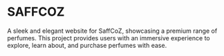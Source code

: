 # SAFFCOZ
A sleek and elegant website for SaffCoZ, showcasing a premium range of perfumes. This project provides users with an immersive experience to explore, learn about, and purchase perfumes with ease.
